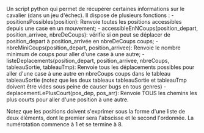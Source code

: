 Un script python qui permet de récupérer certaines informations sur le cavalier (dans un jeu d'échec).
Il dispose de plusieurs fonctions :
	- positionsPossibles(position): Renvoie toutes les positions accessibles depuis une case en un mouvement;
	- accessibleEnNCoups(position_depart, position_arrivee, nbreDeCoups): vérifie si on peut se déplacer de position_depart à position_arrivée en nbreDeCoups coups;
	- nbreMiniCoups(position_depart, position_arrivee): Renvoie le nombre minimum de coups pour aller d'une case à une autre;
	- listeDeplacements(position_depart, position_arrivee, nbreCoups, tableauSortie, tableauTmp): Renvoie tous les déplacements possibles pour aller d'une case à une autre en nbreCoups coups dans le tableau tableauSortie (notez que les deux tableaux tableauSortie et tableauTmp doivent être vides sous peine de causer bugs en tous genres)
	- deplacementLePlusCourt(pos_dep, pos_arr): Renvoie TOUS les chemins les plus courts pour aller d'une position à une autre.

Notez que les positions doivent s'exprimer sous la forme d'une liste de deux éléments, dont le premier sera l'abscisse et le second l'ordonnée. La numérotation commence à 1 et se termine à 8.
